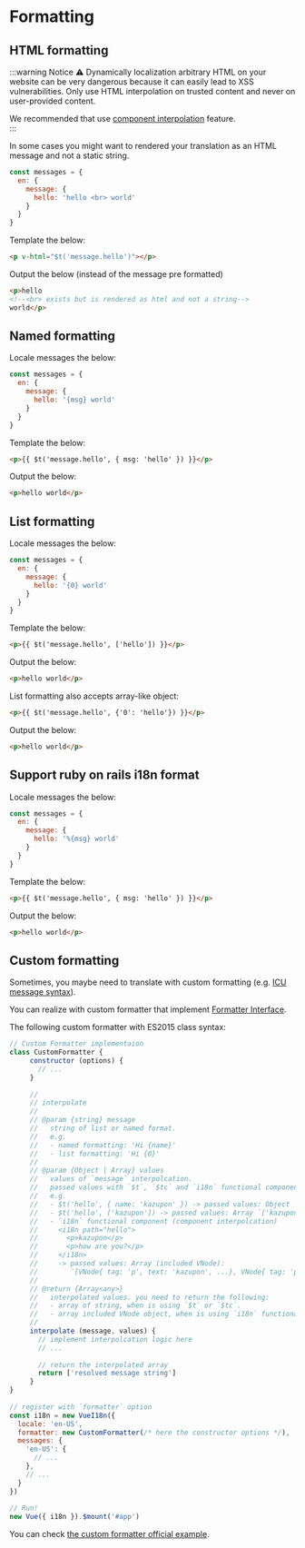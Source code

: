 # Formatting

## HTML formatting

:::warning Notice
:warning: Dynamically localization arbitrary HTML on your website can be very dangerous because it can easily lead to XSS vulnerabilities. Only use HTML interpolation on trusted content and never on user-provided content. 

We recommended that use [component interpolation](interpolation.md) feature.  
:::

In some cases you might want to rendered your translation as an HTML message and not a static string.

    
```js  
const messages = {
  en: {
    message: {
      hello: 'hello <br> world'
    }
  }
}
```

Template the below:

    
```html    
<p v-html="$t('message.hello')"></p>
```

Output the below (instead of the message pre formatted)

    
```html
<p>hello
<!--<br> exists but is rendered as html and not a string-->
world</p>
```

## Named formatting

Locale messages the below:

    
```js 
const messages = {
  en: {
    message: {
      hello: '{msg} world'
    }
  }
}
```

Template the below:

```html   
<p>{{ $t('message.hello', { msg: 'hello' }) }}</p>
```

Output the below:

```html 
<p>hello world</p>
```

## List formatting

Locale messages the below:

```js 
const messages = {
  en: {
    message: {
      hello: '{0} world'
    }
  }
}
```

Template the below:

```html 
<p>{{ $t('message.hello', ['hello']) }}</p>
```

Output the below:

```html 
<p>hello world</p>
```

List formatting also accepts array-like object:

    
```html  
<p>{{ $t('message.hello', {'0': 'hello'}) }}</p>
```

Output the below:

```html  
<p>hello world</p>
```    

## Support ruby on rails i18n format

Locale messages the below:

```js    
const messages = {
  en: {
    message: {
      hello: '%{msg} world'
    }
  }
}
```

Template the below:

```html 
<p>{{ $t('message.hello', { msg: 'hello' }) }}</p>
```

Output the below:

```html 
<p>hello world</p>
```

## Custom formatting

Sometimes, you maybe need to translate with custom formatting (e.g. [ICU message syntax](http://userguide.icu-project.org/formatparse/messages)).

You can realize with custom formatter that implement [Formatter Interface](https://github.com/kazupon/vue-i18n/blob/dev/decls/i18n.js#L41-L43).

The following custom formatter with ES2015 class syntax:

```js 
// Custom Formatter implementaion
class CustomFormatter {
     constructor (options) {
       // ...
     }
    
     //
     // interpolate
     //
     // @param {string} message
     //   string of list or named format.
     //   e.g.
     //   - named formatting: 'Hi {name}'
     //   - list formatting: 'Hi {0}'
     //
     // @param {Object | Array} values
     //   values of `message` interpolcation.
     //   passed values with `$t`, `$tc` and `i18n` functional component.
     //   e.g. 
     //   - $t('hello', { name: 'kazupon' }) -> passed values: Object `{ name: 'kazupon' }` 
     //   - $t('hello', ['kazupon']) -> passed values: Array `['kazupon']`
     //   - `i18n` functional component (component interpolcation)
     //     <i18n path="hello">
     //       <p>kazupon</p>
     //       <p>how are you?</p>
     //     </i18n>
     //     -> passed values: Array (included VNode):
     //        `[VNode{ tag: 'p', text: 'kazupon', ...}, VNode{ tag: 'p', text: 'how are you?', ...}]`
     //
     // @return {Array<any>}
     //   interpolated values. you need to return the following:
     //   - array of string, when is using `$t` or `$tc`.
     //   - array included VNode object, when is using `i18n` functional component.
     // 
     interpolate (message, values) {
       // implement interpolcation logic here
       // ...
    
       // return the interpolated array
       return ['resolved message string']
     }
}
    
// register with `formatter` option
const i18n = new VueI18n({
  locale: 'en-US',
  formatter: new CustomFormatter(/* here the constructor options */),
  messages: {
    'en-US': {
      // ...
    },
    // ...
  }
})
    
// Run!
new Vue({ i18n }).$mount('#app')
```

You can check [the custom formatter official example](https://github.com/kazupon/vue-i18n/tree/dev/examples/formatting/custom).
